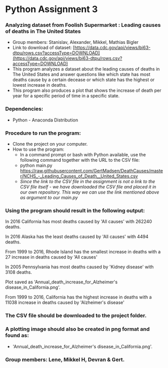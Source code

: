 # Python Assignment 3
### Analyzing dataset from Foolish Supermarket : Leading causes of deaths in The United States

* Group members: Stanislav, Alexander, Mikkel, Mathias Bigler
* Link to download of dataset: [https://data.cdc.gov/api/views/bi63-dtpu/rows.csv?accessType=DOWNLOAD](https://data.cdc.gov/api/views/bi63-dtpu/rows.csv?accessType=DOWNLOAD)
* This program analyzes a dataset about the leading causes of deaths in The United States and answer questions like which state has most deaths cause by a certain decease or which state has the highest or lowest increase in deaths. 
* This program also produces a plot that shows the increase of death per year for a specific period of time in a specific state.

### Dependencies:
* Python - Anaconda Distribution 

### Procedure to run the program:
* Clone the project on your computer.
* How to use the program:
  * In a command prompt or bash with Python available, use the following command together with the URL to the CSV file: 
  * python main.py https://raw.githubusercontent.com/GertMadsen/DeathCauses/master/NCHS_-_Leading_Causes_of_Death__United_States.csv
  * *Since the link to the CSV file in the assignment is not a link to the CSV file itself - we have downloaded the CSV file and placed it in our own repository. This way we can use the link mentioned above as argument to our main.py*
  
### Using the program should result in the following output:

In 2016 California has most deaths caused by 'All causes' with 262240 deaths.

In 2016 Alaska has the least deaths caused by 'All causes' with 4494 deaths.

From 1999 to 2016, Rhode Island has the smallest increase in deaths with a 27 increase in deaths caused by 'All causes'

In 2005 Pennsylvania has most deaths caused by 'Kidney disease' with 3108 deaths.

Plot saved as 'Annual_death_increase_for_Alzheimer's disease_in_California.png'.

From 1999 to 2016, California has the highest increase in deaths with a 11038 increase in deaths caused by 'Alzheimer's disease'

### The CSV file should be downloaded to the project folder.
### A plotting image should also be created in png format and found as: 
* 'Annual_death_increase_for_Alzheimer's disease_in_California.png'.

### Group members: Lene, Mikkel H, Devran & Gert. 
